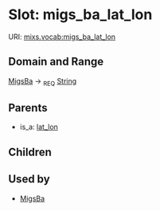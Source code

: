 
# Slot: migs_ba_lat_lon




URI: [mixs.vocab:migs_ba_lat_lon](https://w3id.org/mixs/vocab/migs_ba_lat_lon)


## Domain and Range

[MigsBa](MigsBa.md) ->  <sub>REQ</sub> [String](types/String.md)

## Parents

 *  is_a: [lat_lon](lat_lon.md)

## Children


## Used by

 * [MigsBa](MigsBa.md)
